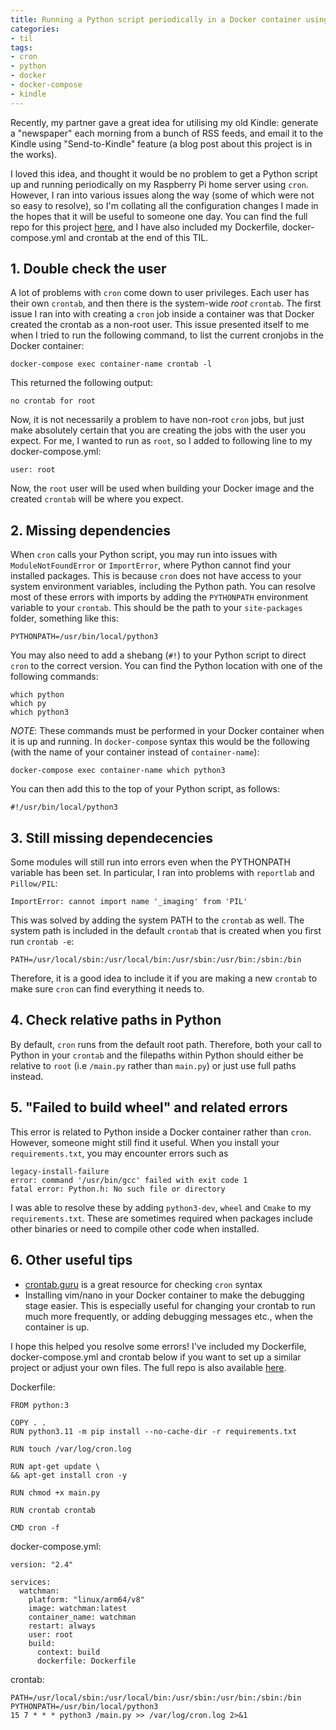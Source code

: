 ```yaml
---
title: Running a Python script periodically in a Docker container using cron
categories:
- til
tags:
- cron
- python
- docker
- docker-compose
- kindle
---
```


Recently, my partner gave a great idea for utilising my old Kindle: generate a "newspaper" each morning from a bunch of RSS feeds, and email it to the Kindle using "Send-to-Kindle" feature (a blog post about this project is in the works).

I loved this idea, and thought it would be no problem to get a Python script up and running periodically on my Raspberry Pi home server using `cron`. However, I ran into various issues along the way (some of which were not so easy to resolve), so I'm collating all the configuration changes I made in the hopes that it will be useful to someone one day. You can find the full repo for this project [here](https://github.com/andrwcnln/watchman), and I have also included my Dockerfile, docker-compose.yml and crontab at the end of this TIL.

## 1. Double check the user

A lot of problems with `cron` come down to user privileges. Each user has their own `crontab`, and then there is the system-wide *root* `crontab`. The first issue I ran into with creating a `cron` job inside a container was that Docker created the crontab as a non-root user. This issue presented itself to me when I tried to run the following command, to  list the current cronjobs in the Docker container:
```
docker-compose exec container-name crontab -l
```
This returned the following output:
```
no crontab for root
```
Now, it is not necessarily a problem to have non-root `cron` jobs, but just make absolutely certain that you are creating the jobs with the user you expect. For me, I wanted to run as `root`, so I added to following line to my docker-compose.yml:
```
user: root
``` 
Now, the `root` user will be used when building your Docker image and the created `crontab` will be where you expect.

## 2. Missing dependencies
When `cron` calls your Python script, you may run into issues with `ModuleNotFoundError` or `ImportError`, where Python cannot find your installed packages. This is because `cron` does not have access to your system environment variables, including the Python path. You can resolve most of these errors with imports by adding the `PYTHONPATH` environment variable to your `crontab`. This should be the path to your `site-packages` folder, something like this:
```
PYTHONPATH=/usr/bin/local/python3
```
You may also need to add a shebang (`#!`) to your Python script to direct `cron` to the correct version. You can find the Python location with one of the following commands:
```
which python
which py
which python3
```
*NOTE*: These commands must be performed in your Docker container when it is up and running. In `docker-compose` syntax this would be the following (with the name of your container instead of `container-name`):
```
docker-compose exec container-name which python3
```
You can then add this to the top of your Python script, as follows:
```
#!/usr/bin/local/python3
```
## 3. Still missing dependecencies
Some modules will still run into errors even when the PYTHONPATH variable has been set. In particular, I ran into problems with `reportlab` and `Pillow/PIL`:
```
ImportError: cannot import name '_imaging' from 'PIL'
```
This was solved by adding the system PATH to the `crontab` as well. The system path is included in the default `crontab` that is created when you first run `crontab -e`:
```
PATH=/usr/local/sbin:/usr/local/bin:/usr/sbin:/usr/bin:/sbin:/bin
```
Therefore, it is a good idea to include it if you are making a new `crontab` to make sure `cron` can find everything it needs to. 

## 4. Check relative paths in Python
By default, `cron` runs from the default root path. Therefore, both your call to Python in your `crontab` and the filepaths within Python should either be relative to `root` (i.e `/main.py` rather than `main.py`) or just use full paths instead.

## 5. "Failed to build wheel" and related errors
This error is related to Python inside a Docker container rather than `cron`. However, someone might still find it useful. When you install your `requirements.txt`, you may encounter errors such as 
```
legacy-install-failure
error: command '/usr/bin/gcc' failed with exit code 1
fatal error: Python.h: No such file or directory
```
I was able to resolve these by adding `python3-dev`, `wheel` and `Cmake` to my `requirements.txt`. These are sometimes required when packages include other binaries or need to compile other code when installed.

## 6. Other useful tips
- [crontab.guru](crontab.guru) is a great resource for checking `cron` syntax
- Installing vim/nano in your Docker container to make the debugging stage easier. This is especially useful for changing your crontab to run much more frequently, or adding debugging messages etc., when the container is up.

I hope this helped you resolve some errors! I've included my Dockerfile, docker-compose.yml and crontab below if you want to set up a similar project or adjust your own files. The full repo is also available [here](https://github.com/andrwcnln/watchman).

Dockerfile:
```
FROM python:3

COPY . .
RUN python3.11 -m pip install --no-cache-dir -r requirements.txt

RUN touch /var/log/cron.log

RUN apt-get update \  
&& apt-get install cron -y

RUN chmod +x main.py

RUN crontab crontab 

CMD cron -f
```
docker-compose.yml:
```
version: "2.4"

services:
  watchman:
    platform: "linux/arm64/v8"
    image: watchman:latest
    container_name: watchman
    restart: always
    user: root
    build:
      context: build
      dockerfile: Dockerfile
```
crontab:
```
PATH=/usr/local/sbin:/usr/local/bin:/usr/sbin:/usr/bin:/sbin:/bin
PYTHONPATH=/usr/bin/local/python3
15 7 * * * python3 /main.py >> /var/log/cron.log 2>&1

```